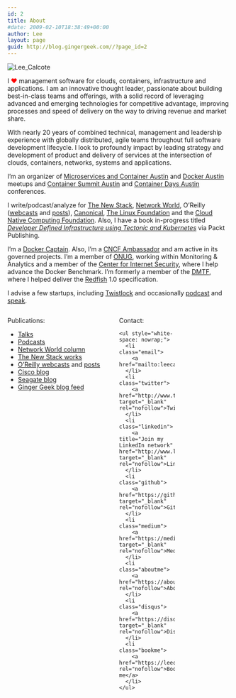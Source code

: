 ```yaml
---
id: 2
title: About
#date: 2009-02-10T18:38:49+00:00
author: Lee
layout: page
guid: http://blog.gingergeek.com//?page_id=2
---
```

<img src="https://i0.wp.com/blog.gingergeek.com/wp-content/uploads/2009/02/Lee_Calcote.jpg?w=200" alt="Lee_Calcote" data-recalc-dims="1" />

I <span style="color: red; font-size: 1em;">♥</span> management software for clouds, containers, infrastructure and applications. I am an innovative thought leader, passionate about building best-in-class teams and offerings, with a solid record of leveraging advanced and emerging technologies for competitive advantage, improving processes and speed of delivery on the way to driving revenue and market share.

With nearly 20 years of combined technical, management and leadership experience with globally distributed, agile teams throughout full software development lifecycle. I look to profoundly impact by leading strategy and development of product and delivery of services at the intersection of clouds, containers, networks, systems and applications.

I’m an organizer of [Microservices and Container Austin](http://www.meetup.com/Microservices-and-Containers-Austin/) and [Docker Austin](http://www.meetup.com/Docker-Austin/) meetups and [Container Summit Austin](http://containersummit.io/city-series/2016/austin) and [Container Days Austin](http://www.containerdaysaustin.com/2016/) conferences.

I write/podcast/analyze for [The New Stack](http://thenewstack.io/author/lee-calcote/), [Network World](http://www.networkworld.com/author/Lee-Calcote/), O’Reilly ([webcasts](http://www.oreilly.com/pub/au/7371) and [posts](https://www.oreilly.com/people/7f693-lee-calcote)), [Canonical](http://www.canonical.com), [The Linux Foundation](http://www.linuxfoundation.org) and the [Cloud Native Computing Foundation](https://cncf.io/blog). Also, I have a book in-progress titled _[Developer Defined Infrastructure using Tectonic and Kubernetes](https://www.packtpub.com/virtualization-and-cloud/developer-defined-infrastructure-using-tectonic-and-kubernetes)_ via Packt Publishing.

I’m a [Docker Captain](https://www.docker.com/community/docker-captains). Also, I’m a [CNCF Ambassador](https://cncf.io/about/ambassadors) and am active in its governed projects. I’m a member of [ONUG](https://opennetworkingusergroup.com), working within Monitoring & Analytics and a member of the [Center for Internet Security](https://benchmarks.cisecurity.org), where I help advance the Docker Benchmark. I’m formerly a member of the [DMTF](http://www.dmtf.org), where I helped deliver the [Redfish](http://redfish.dmtf.org) 1.0 specification.

I advise a few startups, including [Twistlock](https://www.twistlock.com/team/) and occasionally [podcast](/podcasts) and [speak](/speaking).

<div style="display: inline-block; text-align: left; float: left; width: 50%;">
  <p>
    Publications:
  </p>
  
  <ul style="white-space: nowrap;">
    <li class="matrix">
      <a href="/speaking/">Talks</a>
    </li>
    <li class="matrix">
      <a href="/podcasts/">Podcasts</a>
    </li>
    <li class="nw">
      <a href="http://www.networkworld.com/author/Lee-Calcote/">Network World column</a>
    </li>
    <li class="tns">
      <a href="http://thenewstack.io/author/lee-calcote/">The New Stack works</a>
    </li>
    <li class="oreilly">
      <a href="http://www.oreilly.com/pub/au/7371">O’Reilly webcasts</a> and <a href="https://www.oreilly.com/people/7f693-lee-calcote">posts</a>
    </li>
    <li class="cisco">
      <a href="http://blogs.cisco.com/author/LeeCalcote/" rel="nofollow">Cisco blog</a>
    </li>
    <li class="seagate">
      <a href="http://blog.seagate.com/?s=Lee%20Calcote&search_by=author" rel="nofollow">Seagate blog</a>
    </li>
    <li class="gg">
      <a href="http://blog.gingergeek.com/feed/" rel="nofollow">Ginger Geek blog feed</a>
    </li>
  </ul>
</div>

<div style="overflow: hidden;">
  <div style="display: inline-block; text-align: left; float: left; width: 50%;">
    <p>
      Contact:
    </p>
    
    <ul style="white-space: nowrap;">
      <li class="email">
        <a href="mailto:leecalcote@gmail.com">Email</a>
      </li>
      <li class="twitter">
        <a href="http://www.twitter.com/lcalcote" target="_blank" rel="nofollow">Twitter</a>
      </li>
      <li class="linkedin">
        <a title="Join my LinkedIn network" href="http://www.linkedin.com/in/leecalcote" target="_blank" rel="nofollow">LinkedIn</a>
      </li>
      <li class="github">
        <a href="https://github.com/leecalcote" target="_blank" rel="nofollow">Github</a>
      </li>
      <li class="medium">
        <a href="https://medium.com/@lcalcote" target="_blank" rel="nofollow">Medium</a>
      </li>
      <li class="aboutme">
        <a href="https://about.me/leecalcote" rel="nofollow">About</a>
      </li>
      <li class="disqus">
        <a href="https://disqus.com/home/user/lcalcote" target="_blank" rel="nofollow">Disqus</a>
      </li>
      <li class="bookme">
        <a href="https://leecalcote.youcanbook.me" rel="nofollow">Book me</a>
      </li>
    </ul>
  </div>
  
  <div style="display: inline-block; text-align: left; float: left; width: 50%;">
    <p>
      <!--
 	

<li><a href="http://intensedebate.com/people/lcalcote" target="_blank" rel="nofollow"><img class="alignnone" src="http://intensedebate.com/favicon.ico" alt="" width="16" height="16" /> Intense Debate</a></li>


 	

<li><a href="http://friendfeed.com/lcalcote" target="_blank" rel="nofollow"><img class="alignnone" src="http://friendfeed.com/favicon.ico" alt="" width="16" height="16" /> FriendFeed</a></li>


 	

<li><a href="http://www.facebook.com/profile.php?id=lcalcote" target="_blank" rel="nofollow"><img class="alignnone" src="http://facebook.com/favicon.ico" alt="" width="16" height="16" /> Facebook</a></li>


 	

<li><a href="http://www.mixx.com/users/lcalcote" target="_blank" rel="nofollow"><img class="alignnone" src="http://mixx.com/favicon.ico" alt="" width="16" height="16" /> Mixx</a></li>


 	

<li><a href="http://www.digg.com/users/lcalcote" target="_blank" rel="nofollow"><img class="alignnone" src="http://digg.com/favicon.ico" alt="" width="16" height="16" /> Digg</a></li>


 	

<li><a href="http://lcalcote.stumbleupon.com/public/" target="_blank" rel="nofollow"><img class="alignnone" src="http://stumbleupon.com/favicon.ico" alt="" width="16" height="16" /> StumbleUpon</a></li>


-->
    </p>
  </div>
</div>

<div>
  <span style="color: gray;"><strong>Disclaimer</strong><small><br /> This is a personal blog. Any views or opinions represented in this blog are personal and belong solely to the blog owner and do not represent those of people, institutions or organizations that the owner may or may not be associated with in professional or personal capacity, unless explicitly stated. Any views or opinions are not intended to malign any religion, ethnic group, club, organization, company, or individual.All content provided on this blog is for informational purposes only. The owner of this blog makes no representations as to the accuracy or completeness of any information on this site or found by following any link on this site. The owner will not be liable for any errors or omissions in this information nor for the availability of this information. The owner will not be liable for any losses, injuries, or damages from the display or use of this information.</small></span>
</div>

<!--


<div style="position: relative; float: right;">Feedback is always welcome:[contact-form 1 "Contact form 1"]</div>


-->